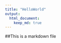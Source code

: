 ```yaml
---
title: "HelloWorld"
output: 
  html_document:
    keep_md: true
---
```




##This is a markdown file
